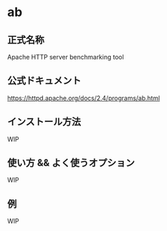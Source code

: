 # ab

## 正式名称

Apache HTTP server benchmarking tool

## 公式ドキュメント

https://httpd.apache.org/docs/2.4/programs/ab.html

## インストール方法

WIP

## 使い方 && よく使うオプション

WIP

## 例

WIP
